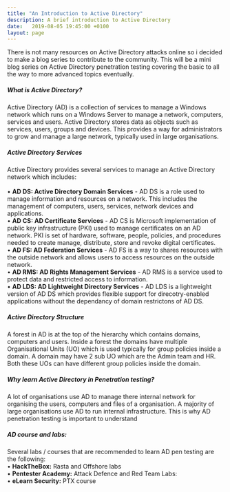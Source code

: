 ```yaml
---
title: "An Introduction to Active Directory"
description: A brief introduction to Active Directory
date:   2019-08-05 19:45:00 +0100
layout: page
---
```

There is not many resources on Active Directory attacks online so i decided to make a blog series to contribute to the community. This will be a mini blog series on Active Directory penetration testing covering the basic to all the way to more advanced topics eventually.

<h5>What is Active Directory?</h5>

Active Directory (AD) is a collection of services to manage a Windows network which runs on a Windows Server to manage a network, computers, services
and users. Active Directory stores data as objects such as services, users, groups and devices. This provides a way for administrators to grow and manage a large
network, typically used in large organisations.
<br>
<h5>Active Directory Services</h5>
Active Directory provides several services to manage an Active Directory network which includes:
<br><br>
• <b>AD DS: Active Directory Domain Services</b> - AD DS is a role used to manage information and resources on a network. This
includes the management of computers, users, services, network devices and applications.
<br>
• <b>AD CS: AD Certificate Services</b> - AD CS is Microsoft implementation of public key infrastructure (PKI) used to manage certificates
on an AD network. PKI is set of hardware, software, people, policies, and procedures needed to create manage, distribute, store and
revoke digital certificates.
<br>
• <b>AD FS: AD Federation Services</b> - AD FS is a way to shares resources with the outside network and allows users to
access resources on the outside network.
<br>
• <b>AD RMS: AD Rights Management Services</b> - AD RMS is a service used to protect data and restricted access to information.
<br>
• <b>AD LDS: AD Lightweight Directory Services</b> - AD LDS is a lightweight version of AD DS which provides flexible support for direcotry-enabled applications without the dependancy of domain restrictons of AD DS.
<br>
<h5>Active Directory Structure</H5>
A forest in AD is at the top of the hierarchy which contains domains, computers and users. Inside a forest the domains have
multiple Organisational Units (UO) which is used typically for group policies inside a domain. A domain may have 2 sub UO which are
the Admin team and HR. Both these UOs can have different group policies inside the domain.
<br>
<h5>Why learn Active Directory in Penetration testing?</h5>
A lot of organisations use AD to manage there internal network for organising the users, computers and files of a organisation. A majority
of large organisations use AD to run internal infrastructure. This is why AD penetration testing is important to understand
<br>
<h5>AD course and labs:</h5>
Several labs / courses that are recommended to learn AD pen testing are the following:<br>
• <b>HackTheBox:</b> Rasta and Offshore labs<br>
• <b>Pentester Academy:</b> Attack Defence and Red Team Labs:<br>
• <b>eLearn Security:</b> PTX course<br>
